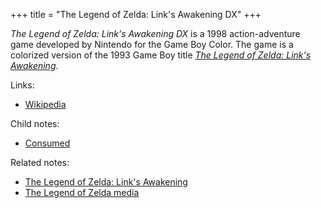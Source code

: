 +++
title = "The Legend of Zelda: Link's Awakening DX"
+++

*The Legend of Zelda: Link's Awakening DX* is a 1998 action-adventure game developed by Nintendo for the Game Boy Color. The game is a colorized version of the 1993 Game Boy title [*The Legend of Zelda: Link's Awakening*](@/notes/The_Legend_of_Zelda_Links_Awakening/_index.md).

Links:

- [Wikipedia](https://en.wikipedia.org/wiki/The_Legend_of_Zelda:_Link%27s_Awakening_DX)

Child notes:

- [Consumed](@/notes/The_Legend_of_Zelda_Links_Awakening_DX/Consumed.md)

Related notes:

- [The Legend of Zelda: Link's Awakening](@/notes/The_Legend_of_Zelda_Links_Awakening/_index.md)
- [The Legend of Zelda media](@/notes/The_Legend_of_Zelda_media.md)
